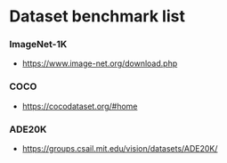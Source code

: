 # Dataset benchmark list 

### ImageNet-1K
* https://www.image-net.org/download.php

### COCO
* https://cocodataset.org/#home

### ADE20K
* https://groups.csail.mit.edu/vision/datasets/ADE20K/